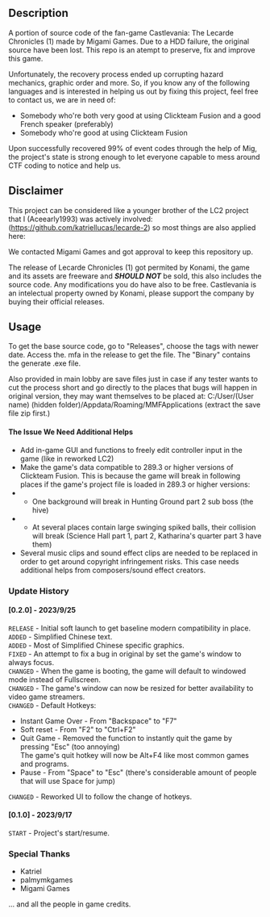 

## Description
A portion of source code of the fan-game Castlevania: The Lecarde Chronicles (1) made by Migami Games. Due to a HDD failure, the original source have been lost. This repo is an atempt to preserve, fix and improve this game.

Unfortunately, the recovery process ended up corrupting hazard mechanics, graphic order and more. So, if you know any of the following languages and is interested in helping us out by fixing this project, feel free to contact us, we are in need of:
- Somebody who're both very good at using Clickteam Fusion and a good French speaker (preferably)
- Somebody who're good at using Clickteam Fusion


Upon successfully recovered 99% of event codes through the help of Mig, the project's state is strong enough to let everyone capable to mess around CTF coding to notice and help us.


## Disclaimer
This project can be considered like a younger brother of the LC2 project that I (Aceearly1993) was actively involved: (https://github.com/katriellucas/lecarde-2) so most things are also applied here:

We contacted Migami Games and got approval to keep this repository up.  

The release of Lecarde Chronicles (1) got permited by Konami, the game and its assets are freeware and **_SHOULD NOT_** be sold, this also includes the source code. Any modifications you do have also to be free. Castlevania is an intelectual property owned by Konami, please support the company by buying their official releases.


## Usage
To get the base source code, go to "Releases", choose the tags with newer date. Access the. mfa in the release to get the file.
The "Binary" contains the generate .exe file.

Also provided in main lobby are save files just in case if any tester wants to cut the process short and go directly to the places that bugs will happen in original version, they may want themselves to be placed at: C:/User/(User name) (hidden folder)/Appdata/Roaming/MMFApplications
(extract the save file zip first.)


#### The Issue We Need Additional Helps #### 

- Add in-game GUI and functions to freely edit controller input in the game (like in reworked LC2)
- Make the game's data compatible to 289.3 or higher versions of Clickteam Fusion. This is because the game will break in following places if the game's project file is loaded in 289.3 or higher versions:
- -  One background will break in Hunting Ground part 2 sub boss (the hive)
- -  At several places contain large swinging spiked balls, their collision will break (Science Hall part 1, part 2, Katharina's quarter part 3 have them)
- Several music clips and sound effect clips are needed to be replaced in order to get around copyright infringement risks. This case needs additional helps from composers/sound effect creators.

 


### Update History ###

 #### [0.2.0] - 2023/9/25 #### 


`RELEASE` - Initial soft launch to get baseline modern compatibility in place.  
`ADDED` - Simplified Chinese text.  
`ADDED` - Most of Simplified Chinese specific graphics.  
`FIXED` - An attempt to fix a bug in original by set the game's window to always focus.  
`CHANGED` - When the game is booting, the game will default to windowed mode instead of Fullscreen.  
`CHANGED` - The game's window can now be resized for better availability to video game streamers.  
`CHANGED` - Default Hotkeys:  
-    Instant Game Over - From "Backspace" to "F7"  
-    Soft reset - From "F2" to "Ctrl+F2"  
-    Quit Game - Removed the function to instantly quit the game by pressing "Esc" (too annoying)   
         The game's quit hotkey will now be Alt+F4 like most common games and programs.  
-    Pause - From "Space" to "Esc" (there's considerable amount of people that will use Space for jump)  

`CHANGED` - Reworked UI to follow the change of hotkeys.  


 #### [0.1.0] - 2023/9/17 #### 

`START`  - Project's start/resume.  



 ### Special Thanks ###

- Katriel  
- palmymkgames  
- Migami Games  



... and all the people in game credits.


